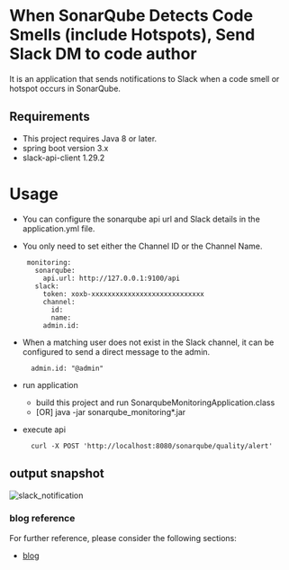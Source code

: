 # When SonarQube Detects Code Smells (include Hotspots), Send Slack DM to code author

It is an application that sends notifications to Slack when a code smell or hotspot occurs in SonarQube.

## Requirements

* This project requires Java 8 or later.
* spring boot version 3.x
* slack-api-client 1.29.2

# Usage

* You can configure the sonarqube api url and Slack details in the application.yml file.
* You only need to set either the Channel ID or the Channel Name.
   ```
    monitoring:
      sonarqube:
        api.url: http://127.0.0.1:9100/api
      slack:
        token: xoxb-xxxxxxxxxxxxxxxxxxxxxxxxxxxx
        channel:
          id:
          name:
        admin.id:
    ```
* When a matching user does not exist in the Slack channel, it can be configured to send a direct message to the admin.
  ```
    admin.id: "@admin"
  ```

* run application
    * build this project and run SonarqubeMonitoringApplication.class
    * [OR] java -jar sonarqube_monitoring*.jar

* execute api
    ```
      curl -X POST 'http://localhost:8080/sonarqube/quality/alert'
    ```

## output snapshot
![slack_notification](https://tnfhrnsss.github.io/docs/sub-projects/img/sonarqube_codesmell_slack_notification.png)

### blog reference

For further reference, please consider the following sections:

* [blog](https://tnfhrnsss.github.io/docs/sub-projects/sonarqube_codesmell_slack_notification/)

